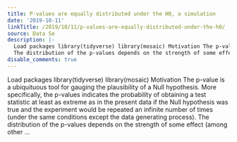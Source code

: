 ```yaml
---
title: P-values are equally distributed under the H0, a simulation
date: '2019-10-11'
linkTitle: /2019/10/11/p-values-are-equally-distributed-under-the-h0/
source: Data Se
description: |-
  Load packages library(tidyverse) library(mosaic) Motivation The p-value is a ubiquituous tool for gauging the plausibility of a Null hypothesis. More specifically, the p-values indicates the probability of obtaining a test statistic at least as extreme as in the present data if the Null hypothesis was true and the experiment would be repeated an infinite number of times (under the same conditions except the data generating process).
  The distribution of the p-values depends on the strength of some effect (among other ...
disable_comments: true
---
```

Load packages library(tidyverse) library(mosaic) Motivation The p-value is a ubiquituous tool for gauging the plausibility of a Null hypothesis. More specifically, the p-values indicates the probability of obtaining a test statistic at least as extreme as in the present data if the Null hypothesis was true and the experiment would be repeated an infinite number of times (under the same conditions except the data generating process).
The distribution of the p-values depends on the strength of some effect (among other ...